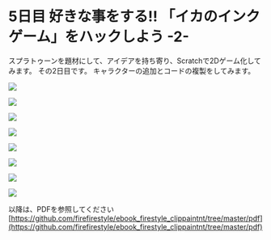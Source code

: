 # 5日目 好きな事をする!! 「イカのインクゲーム」をハックしよう -2-


スプラトゥーンを題材にして、アイデアを持ち寄り、Scratchで2Dゲーム化してみます。
その2日目です。
キャラクターの追加とコードの複製をしてみます。

![](/assets/FireStyle_000_05_051.png)

![](/assets/FireStyle_000_05_052.png)

![](/assets/FireStyle_000_05_053.png)

![](/assets/FireStyle_000_05_054.png)

![](/assets/FireStyle_000_05_055.png)

![](/assets/FireStyle_000_05_056.png)

![](/assets/FireStyle_000_05_057.png)

![](/assets/FireStyle_000_05_058.png)

以降は、PDFを参照してください
[https://github.com/firefirestyle/ebook_firestyle_clippaintnt/tree/master/pdf](https://github.com/firefirestyle/ebook_firestyle_clippaintnt/tree/master/pdf)


